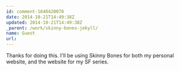 ```yaml
---
id: comment-1646420078
date: 2014-10-21T14:49:38Z
updated: 2014-10-21T14:49:38Z
_parent: /work/skinny-bones-jekyll/
name: Guest
url:
---
```


Thanks for doing this. I'll be using Skinny Bones for both my personal website,
and the website for my SF series.
